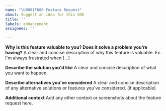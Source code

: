 ```yaml
---
name: "\U0001F680 Feature Request"
about: Suggest an idea for this SDK
title: ''
labels: enhancement
assignees: ''

---
```


**Why is this feature valuable to you? Does it solve a problem you're having?**
A clear and concise description of why this feature is valuable. Ex. I'm always frustrated when [...]

**Describe the solution you'd like**
A clear and concise description of what you want to happen.

**Describe alternatives you've considered**
A clear and concise description of any alternative solutions or features you've considered. (if applicable)

**Additional context**
Add any other context or screenshots about the feature request here.
